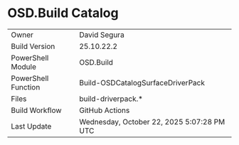 ﻿# OSD.Build Catalog

| | |
|-|-|
| Owner | David Segura |
| Build Version | 25.10.22.2 |
| PowerShell Module | OSD.Build |
| PowerShell Function | Build-OSDCatalogSurfaceDriverPack |
| Files | build-driverpack.* |
| Build Workflow | GitHub Actions |
| Last Update | Wednesday, October 22, 2025 5:07:28 PM UTC |
